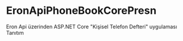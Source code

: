 # EronApiPhoneBookCorePresn
Eron Api üzerinden ASP.NET Core "Kişisel Telefon Defteri" uygulaması Tanıtım
